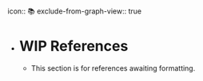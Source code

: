 icon:: 📚
exclude-from-graph-view:: true

- # WIP References
	- This section is for references awaiting formatting.
